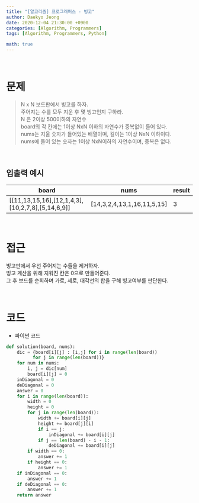 ```yaml
---
title: "[알고리즘] 프로그래머스 - 빙고"
author: Daekyo Jeong
date: 2020-12-04 21:30:00 +0900
categories: [Algorithm, Programmers]
tags: [Algorithm, Programmers, Python]

math: true
---
```



<br/>

# **문제**


> N x N 보드판에서 빙고를 하자.   
> 주어지는 수를 모두 지운 후 몇 빙고인지 구하라.   
> N 은 2이상 500이하의 자연수    
> board의 각 칸에는 1이상 NxN 이하의 자연수가 중복없이 들어 있다.   
> nums는 지울 숫자가 들어있는 배열이며, 길이는 1이상 NxN 이하이다.   
> nums에 들어 있는 숫자는 1이상 NxN이하의 자연수이며, 중복은 없다.    

<br/>

## **입출력 예시**

| board  | nums       | result |    
|--------------------------------------------------|----------------------------|---|  
| [[11,13,15,16],[12,1,4,3],[10,2,7,8],[5,14,6,9]] | [14,3,2,4,13,1,16,11,5,15] | 3 |   

<br/>

# **접근**

빙고판에서 우선 주어지는 수들을 제거하자.    
빙고 계산을 위해 지워진 칸은 0으로 만들어준다.   
그 후 보드를 순회하며 가로, 세로, 대각선의 합을 구해 빙고여부를 판단한다.     

<br/>

# **코드**

- 파이썬 코드   

```py
def solution(board, nums):
    dic = {board[i][j] : [i,j] for i in range(len(board))
          for j in range(len(board))}
    for num in nums:
        i, j = dic[num]
        board[i][j] = 0
    inDiagonal = 0
    deDiagonal = 0
    answer = 0
    for i in range(len(board)):
        width = 0
        height = 0
        for j in range(len(board)):
            width += board[i][j]
            height += board[j][i]
            if i == j:
                inDiagonal += board[i][j]
            if j == len(board) - i - 1:
                deDiagonal += board[i][j]
        if width == 0:
            answer += 1
        if height == 0:
            answer += 1          
    if inDiagonal == 0:
        answer += 1
    if deDiagonal == 0:
        answer += 1
    return answer
```

<br/>
